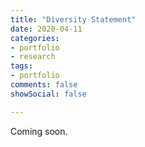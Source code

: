 ```yaml
---
title: "Diversity Statement"
date: 2020-04-11
categories:
- portfolio
- research
tags:
- portfolio
comments: false
showSocial: false

---
```


<!--more-->
Coming soon.



